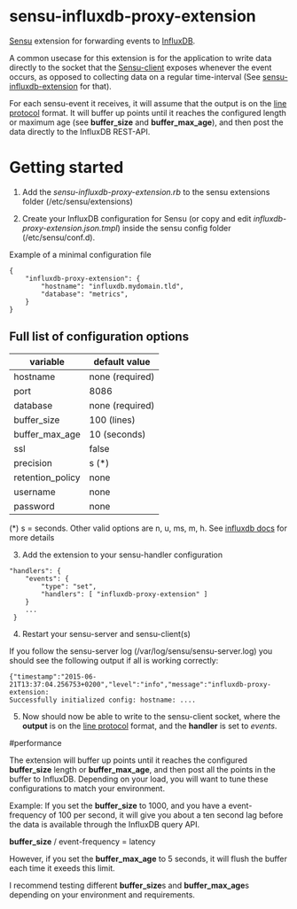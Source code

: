 sensu-influxdb-proxy-extension
==============================

[Sensu](https://sensuapp.org/) extension for forwarding events to [InfluxDB](https://influxdb.com/). 

A common usecase for this extension is for the application to write data directly to the socket that the [Sensu-client](https://sensuapp.org/docs/latest/clients#client-socket-input) exposes whenever the event occurs, as opposed to collecting data on a regular time-interval (See [sensu-influxdb-extension](https://github.com/jhrv/sensu-influxdb-extension/) for that).

For each sensu-event it receives, it will assume that the output is on the [line protocol](https://influxdb.com/docs/v0.9/write_protocols/line.html) format. It will buffer up points until it reaches the configured length or maximum age (see **buffer_size** and **buffer_max_age**), and then post the data directly to the InfluxDB REST-API.

# Getting started

1) Add the *sensu-influxdb-proxy-extension.rb* to the sensu extensions folder (/etc/sensu/extensions)

2) Create your InfluxDB configuration for Sensu (or copy and edit *influxdb-proxy-extension.json.tmpl*) inside the sensu config folder (/etc/sensu/conf.d). 

Example of a minimal configuration file
```
{
    "influxdb-proxy-extension": {
        "hostname": "influxdb.mydomain.tld",
        "database": "metrics",
    }
}
```

## Full list of configuration options

| variable          | default value         |
| ----------------- | --------------------- |
| hostname          |       none (required) |
| port              |                  8086 | 
| database          |       none (required) |
| buffer_size       |           100 (lines) |
| buffer_max_age    |          10 (seconds) |
| ssl               |                 false |
| precision         |                 s (*) |
| retention_policy  |                  none |
| username          |                  none |
| password          |                  none |

(*) s = seconds. Other valid options are n, u, ms, m, h. See [influxdb docs](https://influxdb.com/docs/v0.9/write_protocols/write_syntax.html) for more details


3) Add the extension to your sensu-handler configuration 

```
"handlers": {
    "events": {
        "type": "set",
        "handlers": [ "influxdb-proxy-extension" ]        
    }
    ...
 }

```

4) Restart your sensu-server and sensu-client(s)


If you follow the sensu-server log (/var/log/sensu/sensu-server.log) you should see the following output if all is working correctly:

```
{"timestamp":"2015-06-21T13:37:04.256753+0200","level":"info","message":"influxdb-proxy-extension:
Successfully initialized config: hostname: ....
```

5) Now should now be able to write to the sensu-client socket, where the **output** is on the [line protocol](https://influxdb.com/docs/v0.9/write_protocols/line.html) format, and the **handler** is set to *events*.

#performance

The extension will buffer up points until it reaches the configured **buffer_size** length or **buffer_max_age**, and then post all the points in the buffer to InfluxDB. 
Depending on your load, you will want to tune these configurations to match your environment.

Example:
If you set the **buffer_size** to 1000, and you have a event-frequency of 100 per second, it will give you about a ten second lag before the data is available through the InfluxDB query API.

**buffer_size** / event-frequency = latency 

However, if you set the **buffer_max_age** to 5 seconds, it will flush the buffer each time it exeeds this limit.

I recommend testing different **buffer_size**s and **buffer_max_age**s depending on your environment and requirements.
